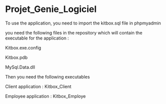 # Projet_Genie_Logiciel

To use the application, you need to import the kitbox.sql file in phpmyadmin

you need the following files in the repository which will contain the executable for the application :

Kitbox.exe.config

Kitbox.pdb

MySql.Data.dll

Then you need the following executables

Client application : Kitbox_Client

Employee application : Kitbox_Employe
